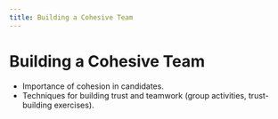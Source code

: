 ```yaml
---
title: Building a Cohesive Team
---
```


# Building a Cohesive Team

- Importance of cohesion in candidates.
- Techniques for building trust and teamwork (group activities, trust-building exercises). 